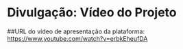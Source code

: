 # Divulgação: Vídeo do Projeto
##URL do vídeo de apresentação da plataforma:
https://www.youtube.com/watch?v=erbkEheufDA


